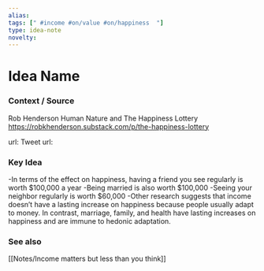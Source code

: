 ```yaml
---
alias: 
tags: [" #income #on/value #on/happiness  "]
type: idea-note
novelty: 
---
```

# Idea Name

### Context / Source
Rob Henderson
Human Nature and The Happiness Lottery
https://robkhenderson.substack.com/p/the-happiness-lottery

url: 
Tweet url: 

### Key Idea

-In terms of the effect on happiness, having a friend you see regularly is worth $100,000 a year -Being married is also worth $100,000 -Seeing your neighbor regularly is worth $60,000 -Other research suggests that income doesn’t have a lasting increase on happiness because people usually adapt to money. In contrast, marriage, family, and health have lasting increases on happiness and are immune to hedonic adaptation.

### See also
[[Notes/Income matters but less than you think]]
